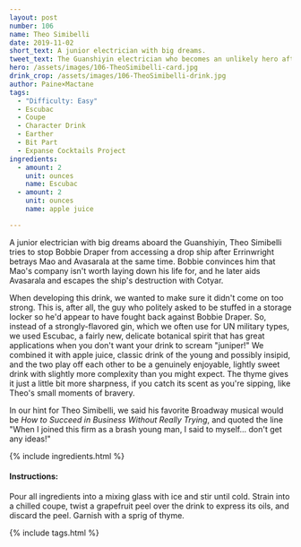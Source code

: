 ```yaml
---
layout: post
number: 106
name: Theo Simibelli
date: 2019-11-02
short_text: A junior electrician with big dreams.
tweet_text: The Guanshiyin electrician who becomes an unlikely hero after convincing Bobbie Draper to rough him up and stuff him in a locker.
hero: /assets/images/106-TheoSimibelli-card.jpg
drink_crop: /assets/images/106-TheoSimibelli-drink.jpg
author: Paine×Mactane
tags:
  - "Difficulty: Easy"
  - Escubac
  - Coupe
  - Character Drink
  - Earther
  - Bit Part
  - Expanse Cocktails Project
ingredients:
  - amount: 2
    unit: ounces
    name: Escubac
  - amount: 2
    unit: ounces
    name: apple juice

---
```


A junior electrician with big dreams aboard the Guanshiyin, Theo Simibelli tries to stop Bobbie Draper from accessing a drop ship after Errinwright betrays Mao and Avasarala at the same time. Bobbie convinces him that Mao's company isn't worth laying down his life for, and he later aids Avasarala and escapes the ship's destruction with Cotyar.

When developing this drink, we wanted to make sure it didn't come on too strong. This is, after all, the guy who politely asked to be stuffed in a storage locker so he'd appear to have fought back against Bobbie Draper. So, instead of a strongly-flavored gin, which we often use for UN military types, we used Escubac, a fairly new, delicate botanical spirit that has great applications when you don't want your drink to scream "juniper!" We combined it with apple juice, classic drink of the young and possibly insipid, and the two play off each other to be a genuinely enjoyable, lightly sweet drink with slightly more complexity than you might expect. The thyme gives it just a little bit more sharpness, if you catch its scent as you're sipping, like Theo's small moments of bravery.

In our hint for Theo Simibelli, we said his favorite Broadway musical would be _How to Succeed in Business Without Really Trying_, and quoted the line "When I joined this firm as a brash young man, I said to myself... don't get any ideas!"

{% include ingredients.html %}

#### Instructions:

Pour all ingredients into a mixing glass with ice and stir until cold. Strain into a chilled coupe, twist a grapefruit peel over the drink to express its oils, and discard the peel. Garnish with a sprig of thyme.

{% include tags.html %}
